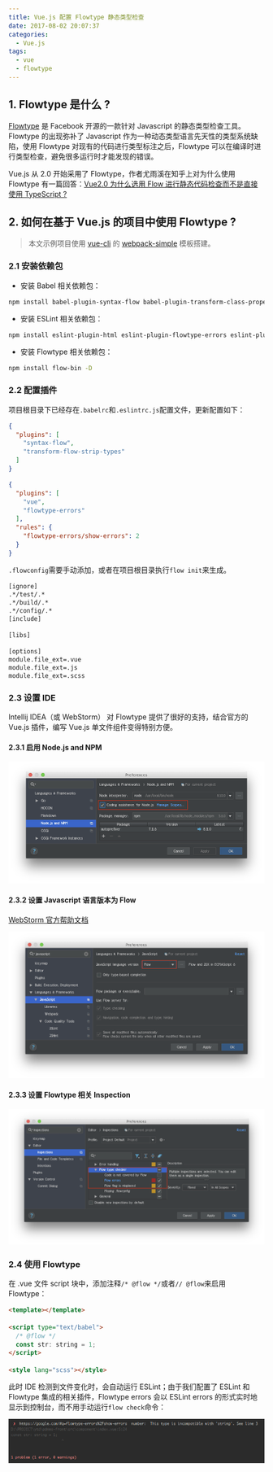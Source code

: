 ```yaml
---
title: Vue.js 配置 Flowtype 静态类型检查
date: 2017-08-02 20:07:37
categories:
  - Vue.js
tags:
  - vue
  - flowtype
---
```


## 1. Flowtype 是什么 ?

[Flowtype](https://flow.org/) 是 Facebook 开源的一款针对 Javascript 的静态类型检查工具。Flowtype 的出现弥补了 Javascript 作为一种动态类型语言先天性的类型系统缺陷，使用 Flowtype 对现有的代码进行类型标注之后，Flowtype 可以在编译时进行类型检查，避免很多运行时才能发现的错误。

Vue.js 从 2.0 开始采用了 Flowtype，作者尤雨溪在知乎上对为什么使用 Flowtype 有一篇回答：[Vue2.0 为什么选用 Flow 进行静态代码检查而不是直接使用 TypeScript ?](https://www.zhihu.com/question/46397274)

## 2. 如何在基于 Vue.js 的项目中使用 Flowtype ?

> 本文示例项目使用 [vue-cli](https://github.com/vuejs/vue-cli) 的 [webpack-simple](https://github.com/vuejs-templates/webpack-simple) 模板搭建。

### 2.1 安装依赖包

* 安装 Babel 相关依赖包：

```bash
npm install babel-plugin-syntax-flow babel-plugin-transform-class-properties babel-plugin-transform-flow-strip-types -D
```

* 安装 ESLint 相关依赖包：

```bash
npm install eslint-plugin-html eslint-plugin-flowtype-errors eslint-plugin-vue -D
```

* 安装 Flowtype 相关依赖包：

```bash
npm install flow-bin -D
```

### 2.2 配置插件

项目根目录下已经存在`.babelrc`和`.eslintrc.js`配置文件，更新配置如下：

```json .babelrc
{
  "plugins": [
    "syntax-flow",
    "transform-flow-strip-types"
  ]
}
```

```json .eslintrc.js
{
  "plugins": [
    "vue",
    "flowtype-errors"
  ],
  "rules": {
    "flowtype-errors/show-errors": 2
  }
}
```

`.flowconfig`需要手动添加，或者在项目根目录执行`flow init`来生成。

```config .flowconfig
[ignore]
.*/test/.*
.*/build/.*
.*/config/.*
[include]

[libs]

[options]
module.file_ext=.vue
module.file_ext=.js
module.file_ext=.scss
```

### 2.3 设置 IDE

Intellij IDEA（或 WebStorm） 对 Flowtype 提供了很好的支持，结合官方的 Vue.js 插件，编写 Vue.js 单文件组件变得特别方便。

#### 2.3.1 启用 Node.js and NPM

![](/images/vue-flowtype/vue-flowtype-01.png)

#### 2.3.2 设置 Javascript 语言版本为 Flow

[WebStorm 官方帮助文档](https://www.jetbrains.com/help/webstorm/2017.1/flow-type-checker.html)

![](/images/vue-flowtype/vue-flowtype-02.png)

#### 2.3.3 设置 Flowtype 相关 Inspection

![](/images/vue-flowtype/vue-flowtype-03.png)

### 2.4 使用 Flowtype

在 .vue 文件 script 块中，添加注释`/* @flow */`或者`// @flow`来启用 Flowtype：

```html index.vue
<template></template>

<script type="text/babel">
  /* @flow */
  const str: string = 1;
</script>

<style lang="scss"></style>
```

此时 IDE 检测到文件变化时，会自动运行 ESLint；由于我们配置了 ESLint 和 Flowtype 集成的相关插件，Flowtype errors 会以 ESLint errors 的形式实时地显示到控制台，而不用手动运行`flow check`命令：

![](/images/vue-flowtype/vue-flowtype-04.png)
